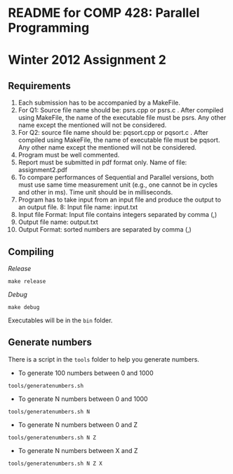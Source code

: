 # README for COMP 428: Parallel Programming #
# Winter 2012 Assignment 2 #

## Requirements
1. Each submission has to be accompanied by a MakeFile.
2. For Q1: Source file name should be: psrs.cpp or psrs.c . After compiled using MakeFile, the name of the executable file must be psrs. Any other name except the mentioned will not be considered.
3. For Q2: source file name should be: pqsort.cpp or pqsort.c . After compiled using MakeFile, the name of executable file must be pqsort. Any other name except the mentioned will not be considered.
4. Program must be well commented.
5. Report must be submitted in pdf format only. Name of file: assignment2.pdf
6. To compare performances of Sequential and Parallel versions, both must use same time measurement unit (e.g., one cannot be in cycles and other in ms). Time unit should be in milliseconds.
7. Program has to take input from an input file and produce the output to an output file.
8: Input file name: input.txt
9. Input file Format: Input file contains integers separated by comma (,)
10. Output file name: output.txt
11. Output Format: sorted numbers are separated by comma (,)

## Compiling ##

*Release*

`make release`

*Debug*

`make debug`

Executables will be in the `bin` folder.

## Generate numbers ##

There is a script in the `tools` folder to help you generate numbers.

* To generate 100 numbers between 0 and 1000

`tools/generatenumbers.sh`

* To generate N numbers between 0 and 1000

`tools/generatenumbers.sh N`

* To generate N numbers between 0 and Z

`tools/generatenumbers.sh N Z`

* To generate N numbers between X and Z

`tools/generatenumbers.sh N Z X`
